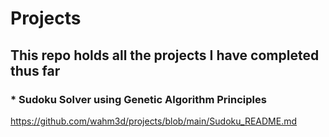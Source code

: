 # Projects
## This repo holds all the projects I have completed thus far 

### * Sudoku Solver using Genetic Algorithm Principles
https://github.com/wahm3d/projects/blob/main/Sudoku_README.md

